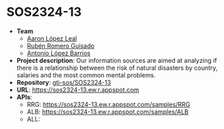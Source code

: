 # SOS2324-13
- **Team**
  - [Aaron López Leal](https://github.com/aaronlopezleal)
  - [Rubén Romero Guisado](https://github.com/rubromgui)
  - [Antonio López Barrios](https://github.com/antlopbar)
- **Project description**: Our information sources are aimed at analyzing if there is a relationship between the risk of natural disasters by country, salaries and the most common mental problems.
- **Repository**: [gti-sos/SOS2324-13](https://github.com/gti-sos/SOS2324-13)
- **URL**: https://sos2324-13.ew.r.appspot.com
-  **APIs**:
    - RRG: https://sos2324-13.ew.r.appspot.com/samples/RRG
    - ALB: https://sos2324-13.ew.r.appspot.com/samples/ALB
    - ALL: 
